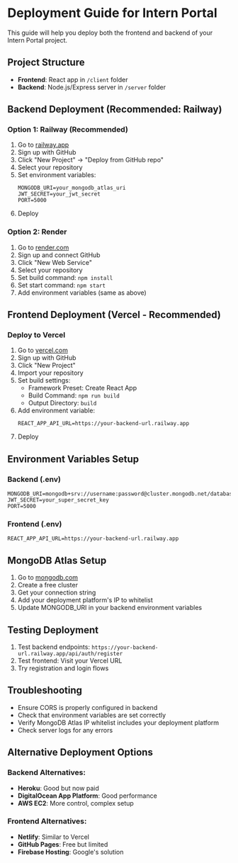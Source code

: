 # Deployment Guide for Intern Portal

This guide will help you deploy both the frontend and backend of your Intern Portal project.

## Project Structure
- **Frontend**: React app in `/client` folder
- **Backend**: Node.js/Express server in `/server` folder

## Backend Deployment (Recommended: Railway)

### Option 1: Railway (Recommended)
1. Go to [railway.app](https://railway.app)
2. Sign up with GitHub
3. Click "New Project" → "Deploy from GitHub repo"
4. Select your repository
5. Set environment variables:
   ```
   MONGODB_URI=your_mongodb_atlas_uri
   JWT_SECRET=your_jwt_secret
   PORT=5000
   ```
6. Deploy

### Option 2: Render
1. Go to [render.com](https://render.com)
2. Sign up and connect GitHub
3. Click "New Web Service"
4. Select your repository
5. Set build command: `npm install`
6. Set start command: `npm start`
7. Add environment variables (same as above)

## Frontend Deployment (Vercel - Recommended)

### Deploy to Vercel
1. Go to [vercel.com](https://vercel.com)
2. Sign up with GitHub
3. Click "New Project"
4. Import your repository
5. Set build settings:
   - Framework Preset: Create React App
   - Build Command: `npm run build`
   - Output Directory: `build`
6. Add environment variable:
   ```
   REACT_APP_API_URL=https://your-backend-url.railway.app
   ```
7. Deploy

## Environment Variables Setup

### Backend (.env)
```env
MONGODB_URI=mongodb+srv://username:password@cluster.mongodb.net/database
JWT_SECRET=your_super_secret_key
PORT=5000
```

### Frontend (.env)
```env
REACT_APP_API_URL=https://your-backend-url.railway.app
```

## MongoDB Atlas Setup
1. Go to [mongodb.com](https://mongodb.com)
2. Create a free cluster
3. Get your connection string
4. Add your deployment platform's IP to whitelist
5. Update MONGODB_URI in your backend environment variables

## Testing Deployment
1. Test backend endpoints: `https://your-backend-url.railway.app/api/auth/register`
2. Test frontend: Visit your Vercel URL
3. Try registration and login flows

## Troubleshooting
- Ensure CORS is properly configured in backend
- Check that environment variables are set correctly
- Verify MongoDB Atlas IP whitelist includes your deployment platform
- Check server logs for any errors

## Alternative Deployment Options

### Backend Alternatives:
- **Heroku**: Good but now paid
- **DigitalOcean App Platform**: Good performance
- **AWS EC2**: More control, complex setup

### Frontend Alternatives:
- **Netlify**: Similar to Vercel
- **GitHub Pages**: Free but limited
- **Firebase Hosting**: Google's solution 